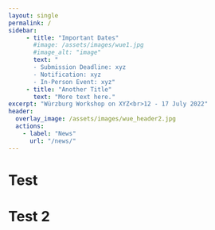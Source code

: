 ```yaml
---
layout: single
permalink: /
sidebar:
     - title: "Important Dates"
       #image: /assets/images/wue1.jpg
       #image_alt: "image"
       text: "
       - Submission Deadline: xyz
       - Notification: xyz
       - In-Person Event: xyz"
     - title: "Another Title"
       text: "More text here."
excerpt: "Würzburg Workshop on XYZ<br>12 - 17 July 2022"
header:
  overlay_image: /assets/images/wue_header2.jpg
  actions:
    - label: "News"
      url: "/news/"      
---
```


# Test

# Test 2
